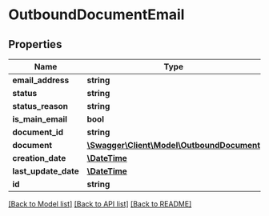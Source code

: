 # OutboundDocumentEmail

## Properties
Name | Type | Description | Notes
------------ | ------------- | ------------- | -------------
**email_address** | **string** |  | [optional] 
**status** | **string** |  | [optional] 
**status_reason** | **string** |  | [optional] 
**is_main_email** | **bool** |  | [optional] 
**document_id** | **string** |  | [optional] 
**document** | [**\Swagger\Client\Model\OutboundDocument**](OutboundDocument.md) |  | [optional] 
**creation_date** | [**\DateTime**](\DateTime.md) |  | [optional] 
**last_update_date** | [**\DateTime**](\DateTime.md) |  | [optional] 
**id** | **string** |  | [optional] 

[[Back to Model list]](../README.md#documentation-for-models) [[Back to API list]](../README.md#documentation-for-api-endpoints) [[Back to README]](../README.md)


